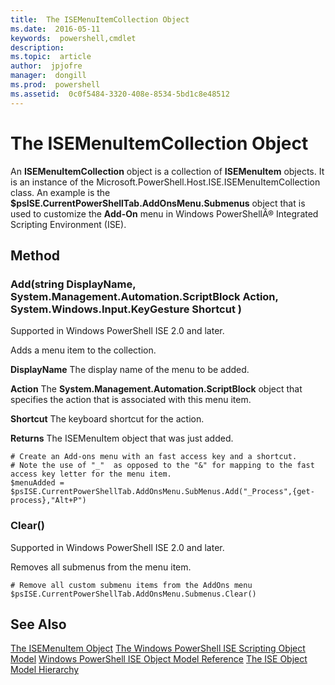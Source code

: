 ```yaml
---
title:  The ISEMenuItemCollection Object
ms.date:  2016-05-11
keywords:  powershell,cmdlet
description:  
ms.topic:  article
author:  jpjofre
manager:  dongill
ms.prod:  powershell
ms.assetid:  0c0f5484-3320-408e-8534-5bd1c8e48512
---
```


# The ISEMenuItemCollection Object
  An **ISEMenuItemCollection** object is a collection of **ISEMenuItem** objects. It is an instance of the Microsoft.PowerShell.Host.ISE.ISEMenuItemCollection class. An example is the **$psISE.CurrentPowerShellTab.AddOnsMenu.Submenus** object that is used to customize the **Add-On** menu in Windows PowerShellÂ® Integrated Scripting Environment (ISE).

## Method

### Add\(string DisplayName, System.Management.Automation.ScriptBlock Action, System.Windows.Input.KeyGesture Shortcut \)
  Supported in Windows PowerShell ISE 2.0 and later. 

 Adds a menu item to the collection.

 **DisplayName**
 The display name of the menu to be added.

 **Action**
 The **System.Management.Automation.ScriptBlock** object that specifies the action that is associated with this menu item.

 **Shortcut**
 The keyboard shortcut for the action.

 **Returns**
 The ISEMenuItem object that was just added.

```
# Create an Add-ons menu with an fast access key and a shortcut.
# Note the use of "_"  as opposed to the "&" for mapping to the fast access key letter for the menu item.
$menuAdded = $psISE.CurrentPowerShellTab.AddOnsMenu.SubMenus.Add("_Process",{get-process},"Alt+P")
```

### Clear\(\)
  Supported in Windows PowerShell ISE 2.0 and later. 

 Removes all submenus from the menu item.

```
# Remove all custom submenu items from the AddOns menu
$psISE.CurrentPowerShellTab.AddOnsMenu.Submenus.Clear()

```

## See Also
 [The ISEMenuItem Object](The-ISEMenuItem-Object.md) 
 [The Windows PowerShell ISE Scripting Object Model](The-Windows-PowerShell-ISE-Scripting-Object-Model.md) 
 [Windows PowerShell ISE Object Model Reference](Windows-PowerShell-ISE-Object-Model-Reference.md) 
 [The ISE Object Model Hierarchy](The-ISE-Object-Model-Hierarchy.md)

  
